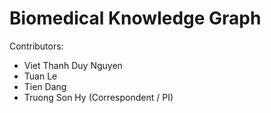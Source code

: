 # Biomedical Knowledge Graph

Contributors:
* Viet Thanh Duy Nguyen
* Tuan Le
* Tien Dang
* Truong Son Hy (Correspondent / PI)
